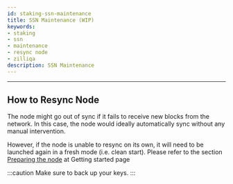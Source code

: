 ```yaml
---
id: staking-ssn-maintenance
title: SSN Maintenance (WIP)
keywords: 
- staking
- ssn
- maintenance
- resync node
- zilliqa	
description: SSN Maintenance
---
```


---

## How to Resync Node
The node might go out of sync if it fails to receive new blocks from the network. In this case, the node would ideally automatically sync without any manual intervention.

However, if the node is unable to resync on its own, it will need to be launched again in a fresh mode (i.e. clean start). Please refer to the section  [Preparing the node](staking-ssn-setup#preparing-the-node) at Getting started page

:::caution
Make sure to back up your keys.
:::

